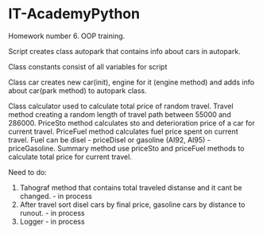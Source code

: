 # IT-AcademyPython
Homework number 6. OOP training.

Script creates class autopark that contains info about cars in autopark.

Class constants consist of all variables for script

Class car creates new car(init), engine for it (engine method) and adds info about car(park method) to autopark class.

Class calculator used to calculate total price of random travel.
Travel method creating a random length of travel path between 55000 and 286000.
PriceSto method calculates  sto and deterioration price of a car for current travel.
PriceFuel method calculates fuel price spent on current travel. Fuel can be disel - priceDisel or gasoline (AI92, AI95) - priceGasoline.
Summary method use priceSto and priceFuel methods to calculate total price for current travel.

Need to do:
1. Tahograf method that contains total traveled distanse and it cant be changed. - in process
2. After travel sort disel cars by final price, gasoline cars by distance to runout. - in process
3. Logger - in process

 
